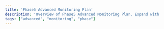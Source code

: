 ```yaml
---
title: 'Phase5 Advanced Monitoring Plan'
description: 'Overview of Phase5 Advanced Monitoring Plan. Expand with key details and examples.'
tags: ["advanced", "monitoring", "phase"]
---
```


